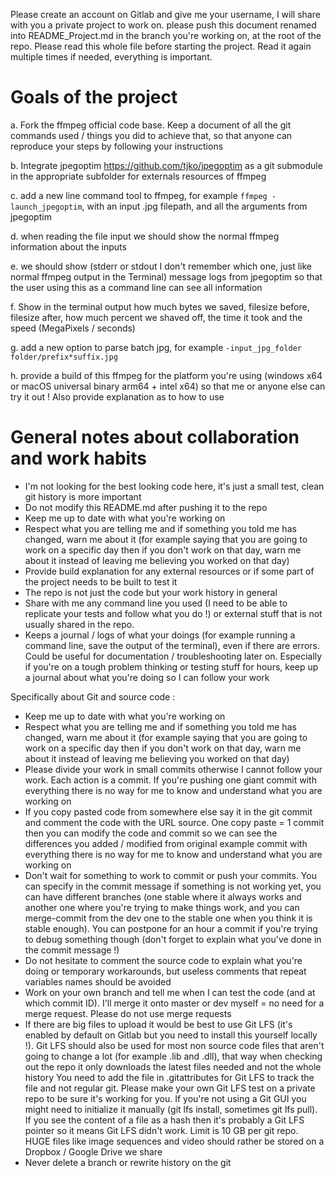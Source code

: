 
Please create an account on Gitlab and give me your username, I will share with you a private project to work on. please push this document renamed into README_Project.md in the branch you're working on, at the root of the repo. Please read this whole file before starting the project. Read it again multiple times if needed, everything is important.

# Goals of the project

a. Fork the ffmpeg official code base. Keep a document of all the git commands used / things you did to achieve that, so that anyone can reproduce your steps by following your instructions

b. Integrate jpegoptim https://github.com/tjko/jpegoptim as a git submodule in the appropriate subfolder for externals resources of ffmpeg

c. add a new line command tool to ffmpeg, for example `ffmpeg -launch_jpegoptim`, with an input .jpg filepath, and all the arguments from jpegoptim

d. when reading the file input we should show the normal ffmpeg information about the inputs

e. we should show (stderr or stdout I don't remember which one, just like normal ffmpeg output in the Terminal) message logs from jpegoptim so that the user using this as a command line can see all information

f. Show in the terminal output how much bytes we saved, filesize before, filesize after, how much percent we shaved off, the time it took and the speed (MegaPixels / seconds)

g. add a new option to parse batch jpg, for example `-input_jpg_folder folder/prefix*suffix.jpg`

h. provide a build of this ffmpeg for the platform you're using (windows x64 or macOS universal binary arm64 + intel x64) so that me or anyone else can try it out ! Also provide explanation as to how to use


 
# General notes about collaboration and work habits

* I'm not looking for the best looking code here, it's just a small test, clean git history is more important
* Do not modify this README.md after pushing it to the repo
* Keep me up to date with what you're working on 
* Respect what you are telling me and if something you told me has changed, warn me about it (for example saying that you are going to work on a specific day then if you don't work on that day, warn me about it instead of leaving me believing you worked on that day)
* Provide build explanation for any external resources or if some part of the project needs to be built to test it
* The repo is not just the code but your work history in general
* Share with me any command line you used (I need to be able to replicate your tests and follow what you do !) or external stuff that is not usually shared in the repo.
* Keeps a journal / logs of what your doings (for example running a command line, save the output of the terminal), even if there are errors. Could be useful for documentation / troubleshooting later on. Especially if you're on a tough problem thinking or testing stuff for hours, keep up a journal about what you're doing so I can follow your work 


Specifically about Git and source code :

* Keep me up to date with what you're working on
* Respect what you are telling me and if something you told me has changed, warn me about it (for example saying that you are going to work on a specific day then if you don't work on that day, warn me about it instead of leaving me believing you worked on that day)
* Please divide your work in small commits otherwise I cannot follow your work. Each action is a commit. If you're pushing one giant commit with everything there is no way for me to know and understand what you are working on
* If you copy pasted code from somewhere else say it in the git commit and comment the code with the URL source. One copy paste = 1 commit then you can modify the code and commit so we can see the differences you added / modified from original example 
commit with everything there is no way for me to know and understand what you are working on
* Don't wait for something to work to commit or push your commits. You can specify in the commit message if something is not working yet, you can have different branches (one stable where it always works and another one where you're trying to make things work, and you can merge-commit from the dev one to the stable one when you think it is stable enough). You can postpone for an hour a commit if you're trying to debug something though (don't forget to explain what you've done in the commit message !)
* Do not hesitate to comment the source code to explain what you're doing or temporary workarounds, but useless comments that repeat variables names should be avoided
* Work on your own branch and tell me when I can test the code (and at which commit ID). I'll merge it onto master or dev myself = no need for a merge request. Please do not use merge requests
* If there are big files to upload it would be best to use Git LFS (it's enabled by default on Gitlab but you need to install this yourself locally !). Git LFS should also be used for most non source code files that aren't going to change a lot (for example .lib and .dll), that way when checking out the repo it only downloads the latest files needed and not the whole history
You need to add the file in .gitattributes for Git LFS to track the file and not regular git. Please make your own Git LFS test on a private repo to be sure it's working for you. If you're not using a Git GUI you might need to initialize it manually (git lfs install, sometimes git lfs pull). If you see the content of a file as a hash then it's probably a Git LFS pointer so it means Git LFS didn't work. Limit is 10 GB per git repo. HUGE files like image sequences and video should rather be stored on a Dropbox / Google Drive we share
* Never delete a branch or rewrite history on the git

